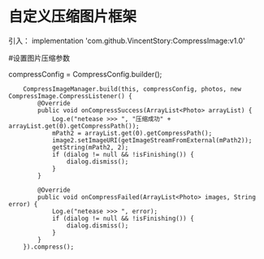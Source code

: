 # 自定义压缩图片框架

引入：
  implementation 'com.github.VincentStory:CompressImage:v1.0'

#设置图片压缩参数

  compressConfig = CompressConfig.builder();
                
                
        CompressImageManager.build(this, compressConfig, photos, new CompressImage.CompressListener() {
            @Override
            public void onCompressSuccess(ArrayList<Photo> arrayList) {
                Log.e("netease >>> ", "压缩成功" + arrayList.get(0).getCompressPath());
                mPath2 = arrayList.get(0).getCompressPath();
                image2.setImageURI(getImageStreamFromExternal(mPath2));
                getString(mPath2, 2);
                if (dialog != null && !isFinishing()) {
                    dialog.dismiss();
                }
            }

            @Override
            public void onCompressFailed(ArrayList<Photo> images, String error) {
                Log.e("netease >>> ", error);
                if (dialog != null && !isFinishing()) {
                    dialog.dismiss();
                }
            }
        }).compress();
